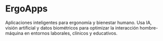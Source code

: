 # ErgoApps
Aplicaciones inteligentes para ergonomía y bienestar humano. Usa IA, visión artificial y datos biométricos para optimizar la interacción hombre-máquina en entornos laborales, clínicos y educativos.
